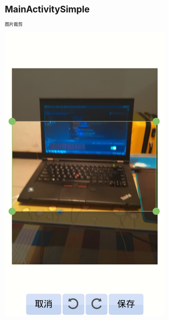 # MainActivitySimple
图片裁剪


![](https://github.com/longtaoge/MainActivitySimple/blob/master/app/device-2016-03-06-204237.png)
